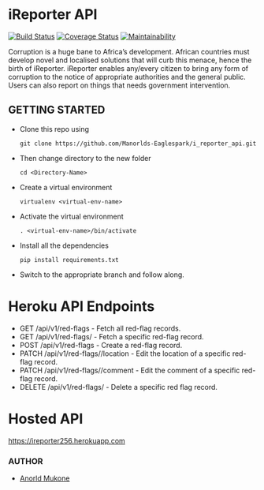 # iReporter API
[![Build Status](https://travis-ci.com/Manorlds-Eaglespark/i_reporter_api.svg?branch=ft-tests)](https://travis-ci.com/Manorlds-Eaglespark/i_reporter_api)       [![Coverage Status](https://coveralls.io/repos/github/Manorlds-Eaglespark/i_reporter_api/badge.svg?branch=develop)](https://coveralls.io/github/Manorlds-Eaglespark/i_reporter_api?branch=develop)      [![Maintainability](https://api.codeclimate.com/v1/badges/081ad690f6cad3b3ca9d/maintainability)](https://codeclimate.com/github/Manorlds-Eaglespark/i_reporter_api/maintainability)

Corruption is a huge bane to Africa’s development. African countries must develop novel and localised solutions that will curb this menace, hence the birth of iReporter. iReporter enables any/every citizen to bring any form of corruption to the notice of appropriate authorities and the general public. Users can also report on things that needs government intervention.


## GETTING STARTED
* Clone this repo using 

  ```git clone https://github.com/Manorlds-Eaglespark/i_reporter_api.git```

* Then change directory to the new folder
  
  ```cd <Directory-Name> ```

* Create a virtual environment
  
  ```virtualenv <virtual-env-name>```

* Activate the virtual environment

  ```. <virtual-env-name>/bin/activate```

* Install all the dependencies
  
  ```pip install requirements.txt```

* Switch to the appropriate branch and follow along.


# Heroku API Endpoints

* GET /api/v1/red-flags       - Fetch all red-flag records.
* GET /api/v1/red-flags/<red-flag-id>       - Fetch a specific red-flag record.
* POST /api/v1/red-flags      - Create a red-flag record.
* PATCH /api/v1/red-flags/<red-flag-id>/location       - Edit the location of a specific red-flag record.
* PATCH /api/v1/red-flags/<red-flag-id>/comment       - Edit the comment of a specific red-flag record.
* DELETE /api/v1/red-flags/<red-flag-id>          - Delete a specific red flag record.

# Hosted API
https://ireporter256.herokuapp.com

### AUTHOR
* [Anorld Mukone](https://github.com/Manorld-Eaglespark)